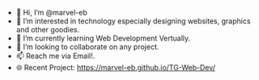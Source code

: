 - 👋    Hi, I’m @marvel-eb
- 👀    I’m interested in technology especially designing websites, graphics and  other goodies.
- 🌱    I’m currently learning Web Development Vertually.
- 💞️    I’m looking to collaborate on any project.
- 📫    Reach me via  Email!.
- 🌐    Recent Project: https://marvel-eb.github.io/TG-Web-Dev/
<!---
marvel-eb/marvel-eb is a ✨ special ✨ repository because its `README.md` (this file) appears on your GitHub profile.
You can click the Preview link to take a look at your changes.
--->
